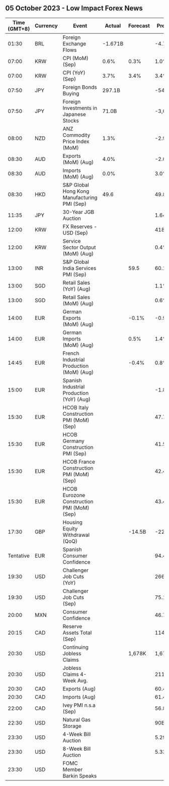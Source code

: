 ## 05 October 2023 - Low Impact Forex News

| Time (GMT+8) | Currency | Event | Actual | Forecast | Previous |
|------|----------|-------|--------|----------|----------|
| 01:30 | BRL | Foreign Exchange Flows | -1.671B |  | -4.795B |
| 07:00 | KRW | CPI (MoM) (Sep) | 0.6% | 0.3% | 1.0% |
| 07:00 | KRW | CPI (YoY) (Sep) | 3.7% | 3.4% | 3.4% |
| 07:50 | JPY | Foreign Bonds Buying | 297.1B |  | -541.6B |
| 07:50 | JPY | Foreign Investments in Japanese Stocks | 71.0B |  | -3,025.5B |
| 08:00 | NZD | ANZ Commodity Price Index (MoM) | 1.3% |  | -2.9% |
| 08:30 | AUD | Exports (MoM) (Aug) | 4.0% |  | -2.0% |
| 08:30 | AUD | Imports (MoM) (Aug) | 0.0% |  | 3.0% |
| 08:30 | HKD | S&P Global Hong Kong Manufacturing PMI (Sep) | 49.6 |  | 49.8 |
| 11:35 | JPY | 30-Year JGB Auction |  |  | 1.640% |
| 12:00 | KRW | FX Reserves - USD (Sep) |  |  | 418.30B |
| 12:00 | KRW | Service Sector Output (MoM) (Aug) |  |  | 0.4% |
| 13:00 | INR | S&P Global India Services PMI (Sep) |  | 59.5 | 60.1 |
| 13:00 | SGD | Retail Sales (YoY) (Aug) |  |  | 1.1% |
| 13:00 | SGD | Retail Sales (MoM) (Aug) |  |  | 0.6% |
| 14:00 | EUR | German Exports (MoM) (Aug) |  | -0.1% | -0.9% |
| 14:00 | EUR | German Imports (MoM) (Aug) |  | 0.5% | 1.4% |
| 14:45 | EUR | French Industrial Production (MoM) (Aug) |  | -0.4% | 0.8% |
| 15:00 | EUR | Spanish Industrial Production (YoY) (Aug) |  |  | -1.8% |
| 15:30 | EUR | HCOB Italy Construction PMI (MoM) (Sep) |  |  | 47.7 |
| 15:30 | EUR | HCOB Germany Construction PMI (Sep) |  |  | 41.5 |
| 15:30 | EUR | HCOB France Construction PMI (MoM) (Sep) |  |  | 42.4 |
| 15:30 | EUR | HCOB Eurozone Construction PMI (MoM) (Sep) |  |  | 43.4 |
| 17:30 | GBP | Housing Equity Withdrawal (QoQ) |  | -14.5B | -22.9B |
| Tentative | EUR | Spanish Consumer Confidence |  |  | 94.4 |
| 19:30 | USD | Challenger Job Cuts (YoY) |  |  | 266.9% |
| 19:30 | USD | Challenger Job Cuts (Sep) |  |  | 75.151K |
| 20:00 | MXN | Consumer Confidence |  |  | 46.7 |
| 20:15 | CAD | Reserve Assets Total (Sep) |  |  | 114.7B |
| 20:30 | USD | Continuing Jobless Claims |  | 1,678K | 1,670K |
| 20:30 | USD | Jobless Claims 4-Week Avg. |  |  | 211.00K |
| 20:30 | CAD | Exports (Aug) |  |  | 60.42B |
| 20:30 | CAD | Imports (Aug) |  |  | 61.40B |
| 22:00 | CAD | Ivey PMI n.s.a (Sep) |  |  | 56.8 |
| 22:30 | USD | Natural Gas Storage |  |  | 90B |
| 23:30 | USD | 4-Week Bill Auction |  |  | 5.290% |
| 23:30 | USD | 8-Week Bill Auction |  |  | 5.330% |
| 23:30 | USD | FOMC Member Barkin Speaks |  |  |  |
